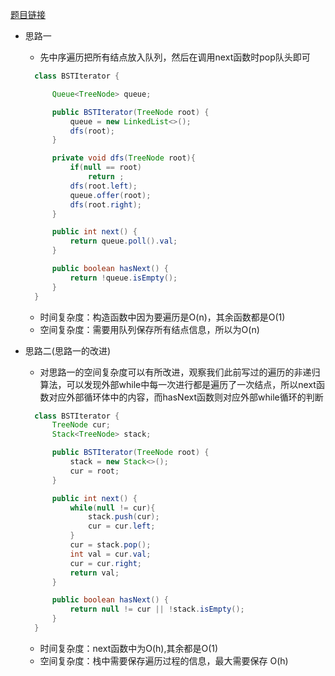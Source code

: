 [题目链接](https://leetcode-cn.com/problems/kTOapQ/)

+ 思路一
  + 先中序遍历把所有结点放入队列，然后在调用next函数时pop队头即可
  ```java
    class BSTIterator {

        Queue<TreeNode> queue;

        public BSTIterator(TreeNode root) {
            queue = new LinkedList<>();
            dfs(root);
        }

        private void dfs(TreeNode root){
            if(null == root)
                return ;
            dfs(root.left);
            queue.offer(root);
            dfs(root.right);
        }

        public int next() {
            return queue.poll().val;  
        }

        public boolean hasNext() {
            return !queue.isEmpty();
        }
    }
  ```
  + 时间复杂度：构造函数中因为要遍历是O(n)，其余函数都是O(1)
  + 空间复杂度：需要用队列保存所有结点信息，所以为O(n)

+ 思路二(思路一的改进)
  + 对思路一的空间复杂度可以有所改进，观察我们此前写过的遍历的非递归算法，可以发现外部while中每一次进行都是遍历了一次结点，所以next函数对应外部循环体中的内容，而hasNext函数则对应外部while循环的判断
  ```java
    class BSTIterator {
        TreeNode cur;
        Stack<TreeNode> stack;

        public BSTIterator(TreeNode root) {
            stack = new Stack<>();
            cur = root;
        }

        public int next() {
            while(null != cur){
                stack.push(cur);
                cur = cur.left;
            }
            cur = stack.pop();
            int val = cur.val;
            cur = cur.right;
            return val;
        }

        public boolean hasNext() {
            return null != cur || !stack.isEmpty();
        }
    }
  ```
  + 时间复杂度：next函数中为O(h),其余都是O(1)
  + 空间复杂度：栈中需要保存遍历过程的信息，最大需要保存 O(h)